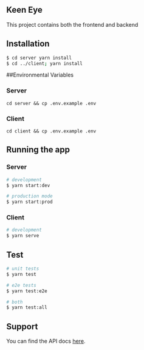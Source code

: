 
## Keen Eye 
This project contains both the frontend and backend

## Installation


```bash
$ cd server yarn install 
$ cd ../client; yarn install
```

##Environmental Variables
### Server
```
cd server && cp .env.example .env
```

### Client
```
cd client && cp .env.example .env
```


## Running the app
### Server

```bash
# development
$ yarn start:dev

# production mode
$ yarn start:prod
```

### Client

```bash
# development
$ yarn serve
```

## Test

```bash
# unit tests
$ yarn test

# e2e tests
$ yarn test:e2e

# both
$ yarn test:all
```

## Support
You can find the API docs [here](https://documenter.getpostman.com/view/9548350/VUjLLnMr).
